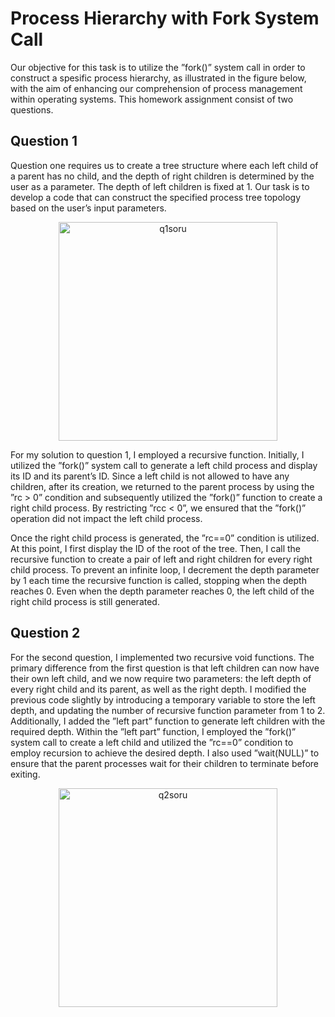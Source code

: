 # Process Hierarchy with Fork System Call
Our objective for this task is to utilize the ”fork()” system call in order to construct a spesific process hierarchy,
as illustrated in the figure below, with the aim of enhancing our comprehension of process management within operating systems.
This homework assignment consist of two questions.

## Question 1
Question one requires us to create a tree structure where each left child of a parent
has no child, and the depth of right children is determined by the user as a parameter.
The depth of left children is fixed at 1. Our task is to develop a code that can construct
the specified process tree topology based on the user’s input parameters.

<p align="center">
<img width="350" alt="q1soru" src="https://github.com/beyzaaydeniz/Process-Hierarchy-with-Fork-System-Call/assets/131685199/6506b483-4885-4a47-a3d6-aa8b6a0ebc2c">
</p>


For my solution to question 1, I employed a recursive function. Initially, I utilized the
”fork()” system call to generate a left child process and display its ID and its parent’s ID.
Since a left child is not allowed to have any children, after its creation, we returned to
the parent process by using the ”rc > 0” condition and subsequently utilized the ”fork()”
function to create a right child process. By restricting ”rcc < 0”, we ensured that the
”fork()” operation did not impact the left child process.

Once the right child process is generated, the ”rc==0” condition is utilized. At this
point, I first display the ID of the root of the tree. Then, I call the recursive function to
create a pair of left and right children for every right child process. To prevent an infinite
loop, I decrement the depth parameter by 1 each time the recursive function is called,
stopping when the depth reaches 0. Even when the depth parameter reaches 0, the left
child of the right child process is still generated.

## Question 2

For the second question, I implemented two recursive void functions. The primary
difference from the first question is that left children can now have their own left child,
and we now require two parameters: the left depth of every right child and its parent, as
well as the right depth. I modified the previous code slightly by introducing a temporary
variable to store the left depth, and updating the number of recursive function parameter
from 1 to 2. Additionally, I added the ”left part” function to generate left children with
the required depth. Within the ”left part” function, I employed the ”fork()” system call
to create a left child and utilized the ”rc==0” condition to employ recursion to achieve
the desired depth. I also used ”wait(NULL)” to ensure that the parent processes wait for
their children to terminate before exiting.

<p align="center">
<img width="350" alt="q2soru" src="https://github.com/beyzaaydeniz/Process-Hierarchy-with-Fork-System-Call/assets/131685199/8d882b76-f391-47f4-b3ac-eb1c354f878c">
</p>
